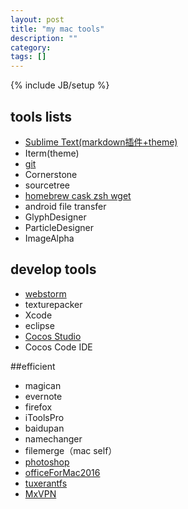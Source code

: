 ```yaml
---
layout: post
title: "my mac tools"
description: ""
category: 
tags: []
---
```

{% include JB/setup %}
## tools lists 
 - [Sublime Text(markdown插件+theme)][ST]
 - Iterm(theme)
 - [git][git]
 - Cornerstone
 - sourcetree
 - [homebrew cask zsh wget][hcz] 
 - android file transfer
 - GlyphDesigner 
 - ParticleDesigner
 - ImageAlpha

## develop tools
 - [webstorm][ws]
 - texturepacker
 - Xcode
 - eclipse
 - [Cocos Studio][cs]
 - Cocos Code IDE

##efficient
 - magican
 - evernote
 - firefox
 - iToolsPro
 - baidupan
 - namechanger
 - filemerge（mac self）
 - [photoshop](http://www.nowmac.com/soft/design/graphic/Photoshop-CS6.html)
 - [officeForMac2016](http://www.chinamac.com/download/mac7059.html)
 - [tuxerantfs](http://bbs.feng.com/read-htm-tid-5172799.html)
 - [MxVPN](http://www.mxvpnjsq.info/home.php?mod=spacecp&ac=profile&op=password)

[ST]:http://www.cnblogs.com/IPrograming/p/Sublime-markdown-editor.html
[hcz]:http://my.oschina.net/evilgod528/blog/306548
[ws]:http://blog.csdn.net/qinning199/article/details/40395085#0-tsina-1-91169-397232819ff9a47a7b7e80a40613cfe1
[cs]:http://www.cocos.com/download/
[git]:http://www.cnblogs.com/ccdev/archive/2012/09/12/2682098.html